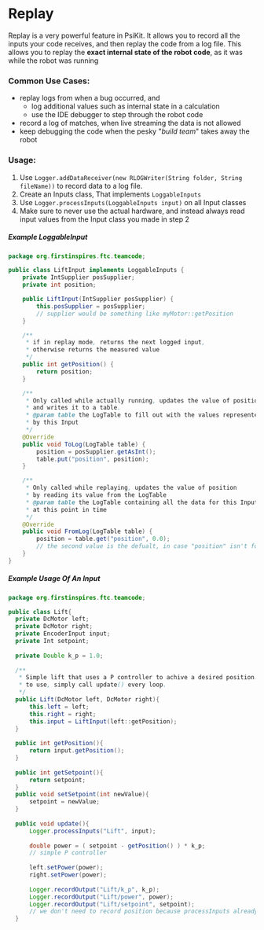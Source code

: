 # Replay

Replay is a very powerful feature in PsiKit. It allows you to record
all the inputs your code receives, and then replay the code from a log file.
This allows you to replay the 
**exact internal state of the robot code**,
as it was while the robot was running

### Common Use Cases:
* replay logs from when a bug occurred, and
  - log additional values such as internal state in a calculation
  - use the IDE debugger to step through the robot code
* record a log of matches, when live streaming the data is not allowed
* keep debugging the code when the pesky "*build team*" takes away the robot

### Usage:
1. Use `Logger.addDataReceiver(new RLOGWriter(String folder, String fileName))`
to record data to a log file. 
2. Create an Inputs class, That implements `LoggableInputs`
3. Use `Logger.processInputs(LoggableInputs input)` on all Input classes
4. Make sure to never use the actual hardware, and instead always 
read input values from the Input class you made in step 2

##### Example LoggableInput
```java
package org.firstinspires.ftc.teamcode;

public class LiftInput implements LoggableInputs {
    private IntSupplier posSupplier;
    private int position;

    public LiftInput(IntSupplier posSupplier) {
        this.posSupplier = posSupplier;
        // supplier would be something like myMotor::getPosition
    }

    /**
     * if in replay mode, returns the next logged input, 
     * otherwise returns the measured value
     */
    public int getPosition() {
        return position;
    }

    /**
     * Only called while actually running, updates the value of position
     * and writes it to a table. 
     * @param table the LogTable to fill out with the values represented
     * by this Input
     */
    @Override
    public void ToLog(LogTable table) {
        position = posSupplier.getAsInt();
        table.put("position", position);
    }

    /**
     * Only called while replaying, updates the value of position
     * by reading its value from the LogTable
     * @param table the LogTable containing all the data for this Input
     * at this point in time
     */
    @Override
    public void FromLog(LogTable table) {
        position = table.get("position", 0.0);
        // the second value is the defualt, in case "position" isn't found in the table
    }
}
```
##### Example Usage Of An Input
```java
package org.firstinspires.ftc.teamcode;

public class Lift{
  private DcMotor left;
  private DcMotor right;
  private EncoderInput input;
  private Int setpoint;
  
  private Double k_p = 1.0;
  
  /**
   * Simple lift that uses a P controller to achive a desired position. 
   * to use, simply call update() every loop. 
   */
  public Lift(DcMotor left, DcMotor right){
      this.left = left; 
      this.right = right; 
      this.input = LiftInput(left::getPosition);
  }
  
  public int getPosition(){
      return input.getPosition();
  }
  
  public int getSetpoint(){
      return setpoint;
  }
  public void setSetpoint(int newValue){
      setpoint = newValue;
  }
  
  public void update(){
      Logger.processInputs("Lift", input);
      
      double power = ( setpoint - getPosition() ) * k_p;
      // simple P controller
      
      left.setPower(power);
      right.setPower(power);
      
      Logger.recordOutput("Lift/k_p", k_p);
      Logger.recordOutput("Lift/power", power);
      Logger.recordOutput("Lift/setpoint", setpoint);
      // we don't need to record position because processInputs already does that
  }
      

```
  